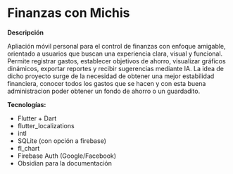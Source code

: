 # Finanzas con Michis

**Descripción**

Apliación móvil personal para el control de finanzas con enfoque amigable, orientado a usuarios que buscan una experiencia clara, visual y funcional.
Permite registrar gastos, establecer objetivos de ahorro, visualizar gráficos dinámicos, exportar reportes y recibir sugerencias mediante IA.
La idea de dicho proyecto surge de la necesidad de obtener una mejor estabilidad financiera, conocer todos los gastos que se hacen y con esta buena administracion poder obtener un fondo de ahorro o un guardadito.

**Tecnologías:**
- Flutter + Dart
- flutter_localizations
- intl
- SQLite (con opción a firebase)
- fl_chart
- Firebase Auth (Google/Facebook)
- Obsidian para la documentación

